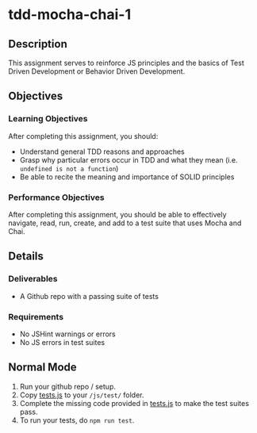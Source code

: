 # tdd-mocha-chai-1

## Description

This assignment serves to reinforce JS principles and the basics of Test Driven Development or Behavior Driven Development.

## Objectives

### Learning Objectives

After completing this assignment, you should:

* Understand general TDD reasons and approaches
* Grasp why particular errors occur in TDD and what they mean (i.e. `undefined is not a function`)
* Be able to recite the meaning and importance of SOLID principles

### Performance Objectives

After completing this assignment, you should be able to effectively navigate, read, run, create, and add to a test suite that uses Mocha and Chai.

## Details

### Deliverables

* A Github repo with a passing suite of tests

### Requirements

* No JSHint warnings or errors
* No JS errors in test suites

## Normal Mode

1. Run your github repo / setup.
2. Copy [tests.js](./tests.js) to your `/js/test/` folder.
3. Complete the missing code provided in [tests.js](./tests.js) to make the test suites pass.
4. To run your tests, do `npm run test`.

<!-- ## Notes

Notes go here...

## Additional Resources

* Read []()
 -->